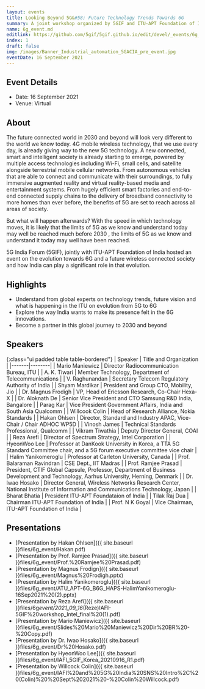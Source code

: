 ```yaml
---
layout: events
title: Looking Beyond 5G&#58; Future Technology Trends Towards 6G
summary: A joint workshop organized by 5GIF and ITU-APT Foundation of India on 6G
name: 6g_event.md
editlink: https://github.com/5gif/5gif.github.io/edit/devel/_events/6g_event.md
index: 1
draft: false
img: /images/Banner_Industrial_automation_5GACIA_pre_event.jpg
eventDate: 16 September 2021
---
```


## Event Details

- Date: 16 September 2021
- Venue: Virtual

## About

The future connected world in 2030 and beyond will look very different to the world we know today. 4G mobile wireless technology, that we use every day, is already giving way to the new 5G technology. A new connected, smart and intelligent society is already starting to emerge, powered by multiple access technologies including Wi-Fi, small cells, and satellite alongside terrestrial mobile cellular networks. From autonomous vehicles that are able to connect and communicate with their surroundings, to fully immersive augmented reality and virtual reality-based media and entertainment systems. From hugely efficient smart factories and end-to-end connected supply chains to the delivery of broadband connectivity to more homes than ever before, the benefits of 5G are set to reach across all areas of society.

But what will happen afterwards? With the speed in which technology moves, it is likely that the limits of 5G as we know and understand today may well be reached much before 2030 , the limits of 5G as we know and understand it today may well have been reached.

5G India Forum (5GIF), jointly with ITU-APT Foundation of India hosted an event on the evolution towards 6G and a future wireless connected society and how India can play a significant role in that evolution.

## Highlights

- Understand from global experts on technology trends, future vision and what is happening in the ITU on evolution from 5G to 6G
- Explore the way India wants to make its presence felt in the 6G innovations.
- Become a partner in this global journey to 2030 and beyond

## Speakers

{:class="ui padded table table-bordered"}
| Speaker | Title and Organization |
|-------|--------|
| Mario Maniewicz | Director Radiocommunication Bureau, ITU |
| A. K. Tiwari | Member Technology, Department of Telecommunications |
| V. Raghunandan | Secretary Telecom Regulatory Authority of India |
| Shyam Mardikar | President and Group CTO, Mobility, Jio |
| Dr. Magnus Frodigh | VP, Head of Ericsson Research, Co-Chair Hexa-X |
| Dr. Aloknath De | Senior Vice President and CTO Samsung R&D India, Bangalore |
| Parag Kar | Vice President Government Affairs, India and South Asia Qualcomm |
| Willcook Colin | Head of Research Alliance, Nokia Standards |
| Hakan Ohlsen | Director, Standard and Industry APAC, Vice-Chair / Chair ADHOC WP5D |
| Vinosh James | Technical Standards Professional, Qualcomm |
| Vikram Tiwathia | Deputy Director General, COAI |
| Reza Arefi | Director of Spectrum Strategy, Intel Corporation |
| HyeonWoo Lee | Professor at DanKook University in Korea, a TTA 5G Standard Committee chair, and a 5G forum executive committee vice chair |
| Halim Yanikomeroglu | Professor at Carleton University, Canada |
| Prof. Balaraman Ravindran | CSE Dept., IIT Madras |
| Prof. Ramjee Prasad | President, CTIF Global Capsule, Professor, Department of Business Development and Technology, Aarhus University, Herning, Denmark |
| Dr. Iwao Hosako | Director General, Wireless Networks Research Center, National Institute of Information and Communications Technology, Japan |
| Bharat Bhatia | President ITU-APT Foundataion of India |
| Tilak Raj Dua | Chairman ITU-APT Foundation of India |
| Prof. N K Goyal | Vice Chairman, ITU-APT Foundation of India |

## Presentations

- [Presentation by Hakan Ohlsen]({{ site.baseurl }}files/6g_event/Hakan.pdf)
- [Presentation by Prof. Ramjee Prasad]({{ site.baseurl }}files/6g_event/Prof.%20Ramjee%20Prasad.pdf)
- [Presentation by Magnus Frodign]({{ site.baseurl }}files/6g_event/Magnus%20Frodigh.pptx)
- [Presentation by Halim Yanikomeroglu]({{ site.baseurl }}files/6g_event/ATU_APT-6G_B6G_HAPS-HalimYanikomeroglu-16Sep2021%20(2).pptx)
- [Presentation by Reza Arefi]({{ site.baseurl }}files/6g*event/2021_09_16*(Reze)IAFI-5GIF%20workshop_Intel_final%20(1).pdf)
- [Presentation by Mario Maniewicz]({{ site.baseurl }}files/6g_event/Slides%20Mario%20Maniewicz%20Dir%20BR%20-%20Copy.pdf)
- [Presentation by Dr. Iwao Hosako]({{ site.baseurl }}files/6g_event/Dr%20Hosako.pdf)
- [Presentation by HyeonWoo Lee]({{ site.baseurl }}files/6g_event/IAFI_5GIF_Korea_20210916_R1.pdf)
- [Presentation by Willcock Colin]({{ site.baseurl }}files/6g_event/IAFI%20and%205G%20India%20SNS%20Intro%2C%20(Colin)%20%20Sept%202021%20-%20Colin%20Willcock.pdf)
